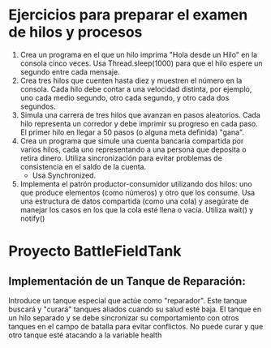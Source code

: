 # Ejercicios para preparar el examen de hilos y procesos

1. Crea un programa en el que un hilo imprima "Hola desde un Hilo" en la consola cinco veces. Usa Thread.sleep(1000) para que el hilo espere un segundo entre cada mensaje.
2. Crea tres hilos que cuenten hasta diez y muestren el número en la consola. Cada hilo debe contar a una velocidad distinta, por ejemplo, uno cada medio segundo, otro cada segundo, y otro cada dos segundos.
3. Simula una carrera de tres hilos que avanzan en pasos aleatorios. Cada hilo representa un corredor y debe imprimir su progreso en cada paso. El primer hilo en llegar a 50 pasos (o alguna meta definida) "gana".
4. Crea un programa que simule una cuenta bancaria compartida por varios hilos, cada uno representando a una persona que deposita o retira dinero. Utiliza sincronización para evitar problemas de consistencia en el saldo de la cuenta.
   * Usa Synchronized.
5. Implementa el patrón productor-consumidor utilizando dos hilos: uno que produce elementos (como números) y otro que los consume. Usa una estructura de datos compartida (como una cola) y asegúrate de manejar los casos en los que la cola esté llena o vacía.
   Utiliza wait() y notify()

# Proyecto BattleFieldTank

## Implementación de un Tanque de Reparación:

Introduce un tanque especial que actúe como "reparador". Este tanque buscará y "curará" tanques aliados cuando su salud esté baja.
El tanque en un hilo separado y se debe sincronizar su comportamiento con otros tanques en el campo de batalla para evitar conflictos. No puede curar y que otro tanque esté atacando a la variable health
